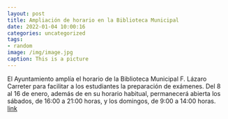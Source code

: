 ```yaml
---
layout: post
title: Ampliación de horario en la Biblioteca Municipal
date: 2022-01-04 10:00:16
categories: uncategorized
tags:
- random
image: /img/image.jpg
caption: This is a picture
---
```

El Ayuntamiento amplía el horario de la Biblioteca Municipal F. Lázaro Carreter para facilitar a los estudiantes la preparación de exámenes. Del 8 al 16 de enero, además de en su horario habitual, permanecerá abierta los sábados, de 16:00 a 21:00 horas, y los domingos, de 9:00 a 14:00 horas.   [link](https://www.ayto-villacanada.es/noticias/ampliacion-de-horario-en-la-biblioteca-municipal/)
